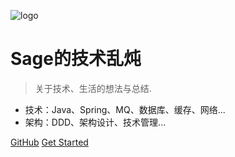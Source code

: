![logo](https://docsify.js.org/_media/icon.svg)

# Sage的技术乱炖

> 关于技术、生活的想法与总结.

* 技术：Java、Spring、MQ、数据库、缓存、网络...
* 架构：DDD、架构设计、技术管理...

[GitHub](https://github.com/sagexueqi/sagebook.git)
[Get Started](index)